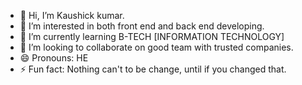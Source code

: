 - 👋 Hi, I’m Kaushick kumar.
- 👀 I’m interested in both front end and back end developing.
- 🌱 I’m currently learning B-TECH [INFORMATION TECHNOLOGY]
- 💞️ I’m looking to collaborate on good team with trusted companies.
- 😄 Pronouns: HE
- ⚡ Fun fact: Nothing can't to be change, until if you changed that.

<!---
Kaushick-2005/Kaushick-2005 is a ✨ special ✨ repository because its `README.md` (this file) appears on your GitHub profile.
You can click the Preview link to take a look at your changes.
--->
